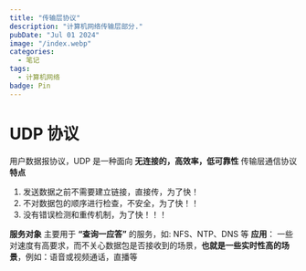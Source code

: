 ```yaml
---
title: "传输层协议"
description: "计算机网络传输层部分."
pubDate: "Jul 01 2024"
image: "/index.webp"
categories:
  - 笔记
tags:
  - 计算机网络
badge: Pin
---
```


# UDP 协议
用户数据报协议，UDP 是一种面向 **无连接的，高效率，低可靠性** 传输层通信协议
**特点**
1. 发送数据之前不需要建立链接，直接传，为了快！
2. 不对数据包的顺序进行检查，不安全，为了快！！
3. 没有错误检测和重传机制，为了快！！！  

**服务对象**
主要用于 **“查询一应答”** 的服务，如: NFS、NTP、DNS 等
**应用**：
一些对速度有高要求，而不关心数据包是否接收到的场景，**也就是一些实时性高的场景**，例如：语音或视频通话，直播等
